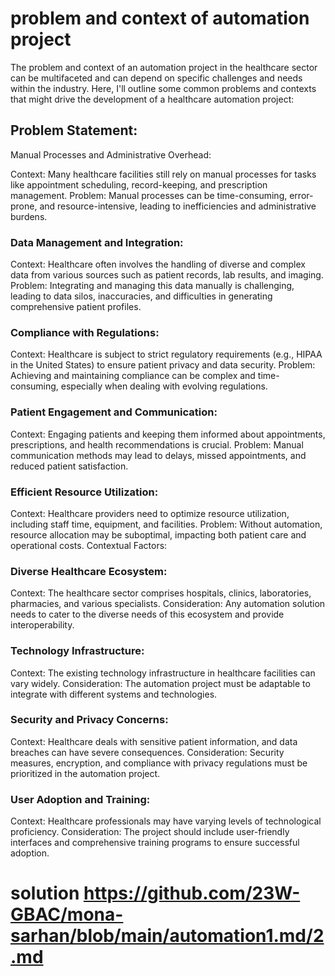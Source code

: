 # problem and context of automation project
The problem and context of an automation project in the healthcare sector can be multifaceted and can depend on specific challenges and needs within the industry. Here, I'll outline some common problems and contexts that might drive the development of a healthcare automation project:

## Problem Statement:
Manual Processes and Administrative Overhead:

Context: Many healthcare facilities still rely on manual processes for tasks like appointment scheduling, record-keeping, and prescription management.
Problem: Manual processes can be time-consuming, error-prone, and resource-intensive, leading to inefficiencies and administrative burdens.
### Data Management and Integration:

Context: Healthcare often involves the handling of diverse and complex data from various sources such as patient records, lab results, and imaging.
Problem: Integrating and managing this data manually is challenging, leading to data silos, inaccuracies, and difficulties in generating comprehensive patient profiles.
### Compliance with Regulations:

Context: Healthcare is subject to strict regulatory requirements (e.g., HIPAA in the United States) to ensure patient privacy and data security.
Problem: Achieving and maintaining compliance can be complex and time-consuming, especially when dealing with evolving regulations.
### Patient Engagement and Communication:

 Context: Engaging patients and keeping them informed about appointments, prescriptions, and health recommendations is crucial.
Problem: Manual communication methods may lead to delays, missed appointments, and reduced patient satisfaction.

### Efficient Resource Utilization:

 Context: Healthcare providers need to optimize resource utilization, including staff time, equipment, and facilities.
Problem: Without automation, resource allocation may be suboptimal, impacting both patient care and operational costs.
Contextual Factors:
### Diverse Healthcare Ecosystem:

Context: The healthcare sector comprises hospitals, clinics, laboratories, pharmacies, and various specialists.
Consideration: Any automation solution needs to cater to the diverse needs of this ecosystem and provide interoperability.

### Technology Infrastructure:

Context: The existing technology infrastructure in healthcare facilities can vary widely.
Consideration: The automation project must be adaptable to integrate with different systems and technologies.

### Security and Privacy Concerns:

Context: Healthcare deals with sensitive patient information, and data breaches can have severe consequences.
Consideration: Security measures, encryption, and compliance with privacy regulations must be prioritized in the automation project.
### User Adoption and Training:

 Context: Healthcare professionals may have varying levels of technological proficiency.
Consideration: The project should include user-friendly interfaces and comprehensive training programs to ensure successful adoption.

# solution https://github.com/23W-GBAC/mona-sarhan/blob/main/automation1.md/2.md

